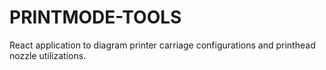 # PRINTMODE-TOOLS

React application to diagram printer carriage configurations and printhead nozzle utilizations.
